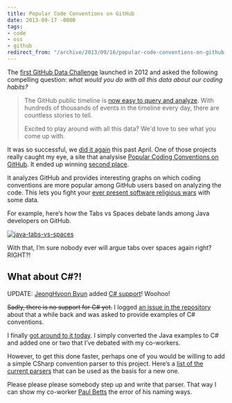 ```yaml
---
title: Popular Code Conventions on GitHub
date: 2013-09-17 -0800
tags:
- code
- oss
- github
redirect_from: "/archive/2013/09/16/popular-code-conventions-on-github.aspx/"
---
```


The [first GitHub Data
Challenge](https://github.com/blog/1118-the-github-data-challenge "GitHub data challenge")
launched in 2012 and asked the following compelling question: *what
would you do with all this data about our coding habits?*

> The GitHub public timeline is [now easy to query and
> analyze](https://github.com/blog/1112-data-at-github). With hundreds
> of thousands of events in the timeline every day, there are countless
> stories to tell.
>
> Excited to play around with all this data? We'd love to see what you
> come up with.

It was so successful, we [did it
again](https://github.com/blog/1450-the-github-data-challenge-ii "GitHub Data Challenge 2")
this past April. One of those projects really caught my eye, a site that
analysise [Popular Coding Conventions on
GitHub](http://sideeffect.kr/popularconvention/ "Popular Coding Conventions").
It ended up winning [second
place](https://github.com/blog/1544-data-challenge-ii-results "GitHub Data Challenge 2 winner").

It analyzes GitHub and provides interesting graphs on which coding
conventions are more popular among GitHub users based on analyzing the
code. This lets you fight your [ever present software religious
wars](https://haacked.com/archive/2006/02/08/OnReligiousWarsinSoftware.aspx "Religious wars in software")
with some data.

For example, here’s how the Tabs vs Spaces debate lands among Java
developers on GitHub.

[![java-tabs-vs-spaces](https://haacked.com/images/haacked_com/WindowsLiveWriter/PopularCodeConventionsonGitHub_D177/java-tabs-vs-spaces_thumb.png "java-tabs-vs-spaces")](https://haacked.com/images/haacked_com/WindowsLiveWriter/PopularCodeConventionsonGitHub_D177/java-tabs-vs-spaces_2.png)

With that, I’m sure nobody ever will argue tabs over spaces again right?
RIGHT?!

What about C\#?!
----------------

UPDATE: [JeongHyoon Byun](https://github.com/outsideris) added [C\#
support](http://sideeffect.kr/popularconvention/#c#)! Woohoo!

~~Sadly, there is no support for C\# yet.~~ I logged [an issue in the
repository](https://github.com/outsideris/popularconvention/issues/14 "Add C#")
about that a while back and was asked to provide examples of C\#
conventions.

I finally [got around to it
today](https://gist.github.com/Haacked/6601104 "C# Code Conventions"). I
simply converted the Java examples to C\# and added one or two that I’ve
debated with my co-workers.

However, to get this done faster, perhaps one of you would be willing to
add a simple CSharp convention parser to this project. Here’s a [list of
the current
parsers](https://github.com/outsideris/popularconvention/tree/master/src/parser "Parsers")
that can be used as the basis for a new one.

Please please please somebody step up and write that parser. That way I
can show my co-worker [Paul
Betts](http://twitter.com/paulcbetts "Paul on Twitter") the error of his
naming ways.

